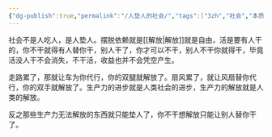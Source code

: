 ```yaml
---
{"dg-publish":true,"permalink":"/人垫人的社会/","tags":["3zh","社会","本质","代行","垫","替换","解放"],"noteIcon":""}
---
```




社会不是人吃人，是人垫人。摆脱依赖就是[[解放\|解放]]就是自由，活是要有人干的，你不干就得有人替你干，别人干了，你才可以不干，别人不干你就得干，毕竟活没人干不会消失，不干活，收益也并不会凭空产生。

走路累了，那就让车为你代行，你的双腿就解放了。扇风累了，就让风扇替你代行，你的双手就解放了。生产力的进步就是人类社会的进步，生产力的解放就是人类的解放。

反之那些生产力无法解放的东西就只能垫人了，你不干想解放只能让别人替你干了。